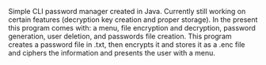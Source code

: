 Simple CLI password manager created in Java. Currently still working on certain features (decryption key creation and proper storage). In the present this program comes with: a menu, file encryption and decryption, password generation, user deletion, and passwords file creation. This program creates a password file in .txt, then encrypts it and stores it as a .enc file and ciphers the information and presents the user with a menu.
